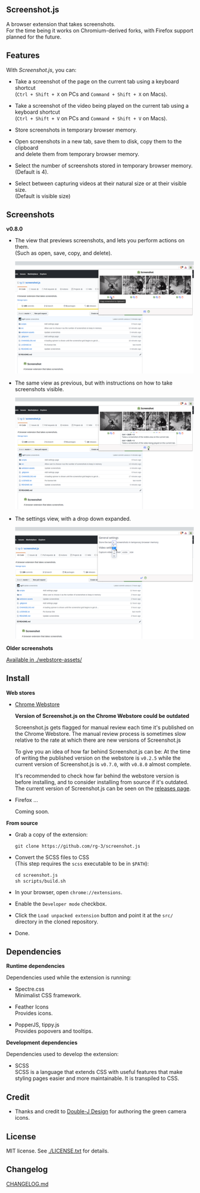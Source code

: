## Screenshot.js

A browser extension that takes screenshots.  
For the time being it works on Chromium-derived forks, with Firefox support
planned for the future.

## Features

With _Screenshot.js_, you can:

* Take a screenshot of the page on the current tab using a keyboard shortcut  
  (`Ctrl + Shift + X` on PCs and  `Command + Shift + X` on Macs).

* Take a screenshot of the video being played on the current tab using a keyboard shortcut  
  (`Ctrl + Shift + V` on PCs and  `Command + Shift + V` on Macs).

* Store screenshots in temporary browser memory.

* Open screenshots in a new tab, save them to disk, copy them to the clipboard  
  and delete them from temporary browser memory.

* Select the number of screenshots stored in temporary browser memory.  
  (Default is 4).

* Select between capturing videos at their natural size or at their visible size.   
  (Default is visible size)

## Screenshots

__v0.8.0__

* The view that previews screenshots, and lets you perform actions on them.  
  (Such as open, save, copy, and delete).

  ![screenshot](./webstore-assets/v0.8.0/copy_screenshot_v0.8.0_1280x800.png)

* The same view as previous, but with instructions on how to take screenshots
  visible.

  ![screenshot](./webstore-assets/v0.8.0/help_screenshot_v0.8.0_1280x800.png)

* The settings view, with a drop down expanded.

  ![screenshot](./webstore-assets/v0.8.0/settings_screenshot_v0.8.0_1280x800-1.png)

__Older screenshots__

[Available in ./webstore-assets/](./webstore-assets/)

## Install

__Web stores__

* [Chrome Webstore](https://chrome.google.com/webstore/detail/screenshot/ehmcpclingghgidajkpodncclbginiak)

  __Version of Screenshot.js on the Chrome Webstore could be outdated__

  Screenshot.js gets flagged for manual review each time it's published on the
  Chrome Webstore. The manual review process is sometimes slow relative to the
  rate at which there are new versions of Screenshot.js

  To give you an idea of how far behind Screenshot.js can be: At the time of
  writing the published version on the webstore is `v0.2.5` while the current
  version of Screenshot.js is `v0.7.0`, with `v0.8.0` almost complete.

  It's recommended to check how far behind the webstore version is before
  installing, and to consider installing from source if it's outdated. The
  current version of Screenshot.js can be seen on the
  [releases page](https://github.com/rg-3/screenshot.js/releases).

* Firefox ...

  Coming soon.

__From source__

* Grab a copy of the extension:

      git clone https://github.com/rg-3/screenshot.js

* Convert the SCSS files to CSS  
  (This step requires the `scss` executable to be in `$PATH`):

      cd screenshot.js
      sh scripts/build.sh

* In your browser, open `chrome://extensions`.

* Enable the `Developer mode` checkbox.

* Click the `Load unpacked extension` button and point it at the `src/`
  directory in the cloned repository.

* Done.

## Dependencies

__Runtime dependencies__

Dependencies used while the extension is running:

* Spectre.css  
  Minimalist CSS framework.

* Feather Icons  
  Provides icons.

* PopperJS, tippy.js  
  Provides popovers and tooltips.

__Development dependencies__

Dependencies used to develop the extension:

  * SCSS  
    SCSS is a language that extends CSS with useful features that make
    styling pages easier and more maintainable. It is transpiled to CSS.

## Credit

  * Thanks and credit to
    [Double-J Design](http://www.iconarchive.com/artist/double-j-design.html)
    for authoring the green camera icons.

## License

MIT license. See [./LICENSE.txt](./LICENSE.txt) for details.

## Changelog

[CHANGELOG.md](./CHANGELOG.md)
